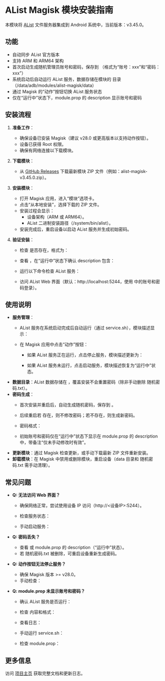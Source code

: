 # AList Magisk 模块安装指南

本模块将 [AList](https://github.com/AlistGo/alist) 文件服务器集成到 Android 系统中，当前版本：v3.45.0。

## 功能
- 自动同步 AList 官方版本
- 支持 ARM 和 ARM64 架构
- 首次启动生成随机管理员账号和密码，保存到 （格式为“账号：xxx”和“密码：xxx”）
- 系统启动后自动运行 AList 服务，数据存储在模块的  目录（/data/adb/modules/alist-magisk/data）
- 通过 Magisk 的“动作”按钮切换 AList 服务状态
- 仅在“运行中”状态下，module.prop 的 description 显示账号和密码

## 安装流程
1. **准备工作**：
   - 确保设备已安装 Magisk（建议 v28.0 或更高版本以支持动作按钮）。
   - 设备已获得 Root 权限。
   - 确保有网络连接以下载模块。

2. **下载模块**：
   - 从 [GitHub Releases](https://github.com/Alien-Et/Alist-Magisk/releases) 下载最新模块 ZIP 文件（例如：alist-magisk-v3.45.0.zip）。

3. **安装模块**：
   - 打开 Magisk 应用，进入“模块”选项卡。
   - 点击“从本地安装”，选择下载的 ZIP 文件。
   - 安装过程会显示：
     - 设备架构（ARM 或 ARM64）。
     - AList 二进制安装路径（/system/bin/alist）。
   - 安装完成后，重启设备以启动 AList 服务并生成初始密码。

4. **验证安装**：
   - 检查  是否存在，格式为：
     
   - 查看 ，在“运行中”状态下确认 description 包含：
     
   - 运行以下命令检查 AList 服务：
     
   - 访问 AList Web 界面（默认：http://localhost:5244，使用  中的账号和密码登录）。

## 使用说明
- **服务管理**：
  - AList 服务在系统启动完成后自动运行（通过 service.sh），模块描述显示：
    
  - 在 Magisk 应用中点击“动作”按钮：
    - 如果 AList 服务正在运行，点击停止服务，模块描述更新为：
      
    - 如果 AList 服务未运行，点击启动服务，模块描述恢复为“运行中”状态。
- **数据目录**：AList 数据存储在 ，覆盖安装不会重置密码（除非手动删除 随机密码.txt）。
- **密码生成**：
  - 首次安装并重启后，自动生成随机密码，保存到 。
  - 后续重启若  存在，则不修改密码；若不存在，则生成新密码。
  - 密码格式：
    
  - 初始账号和密码仅在“运行中”状态下显示在 module.prop 的 description 中，带备注“仅未手动修改时有效”。
- **更新模块**：通过 Magisk 检查更新，或手动下载最新 ZIP 文件重新安装。
- **卸载模块**：在 Magisk 中禁用或删除模块，重启设备（data 目录和 随机密码.txt 需手动清理）。

## 常见问题
- **Q: 无法访问 Web 界面？**
  - 确保网络正常，尝试使用设备 IP 访问（http://<设备IP>:5244）。
  - 检查服务状态：
    
  - 手动启动服务：
    
- **Q: 密码丢失？**
  - 查看  或 module.prop 的 description（“运行中”状态）。
  - 若 随机密码.txt 被删除，可重启设备重新生成密码。
- **Q: 动作按钮无法停止服务？**
  - 确保 Magisk 版本 >= v28.0。
  - 手动检查：
    
- **Q: module.prop 未显示账号和密码？**
  - 确认 AList 服务是否运行：
    
  - 检查  内容和格式：
    
  - 查看日志：
    
  - 手动运行 service.sh：
    
  - 检查 module.prop：
    

## 更多信息
访问 [项目主页](https://github.com/Alien-Et/Alist-Magisk) 获取完整文档和更新日志。
